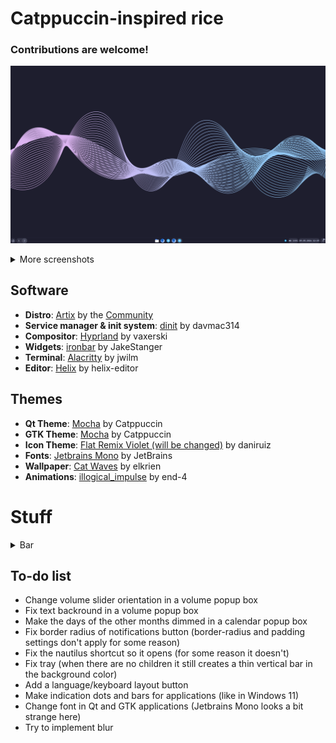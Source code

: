 # Catppuccin-inspired rice
### Contributions are welcome!

![0](https://github.com/madfanat/dotfiles-001/blob/main/screenshots/0.png)

<details>
  
<summary>More screenshots</summary>
  
![1](https://github.com/madfanat/dotfiles-001/blob/main/screenshots/1.png)
![2](https://github.com/madfanat/dotfiles-001/blob/main/screenshots/2.png)
![3](https://github.com/madfanat/dotfiles-001/blob/main/screenshots/3.png)

</details>

## Software
* **Distro**: [Artix](https://artixlinux.org/) by the [Community](https://artixlinux.org/kotor.php)
* **Service manager & init system**: [dinit](https://github.com/davmac314/dinit) by davmac314
* **Compositor**: [Hyprland](https://github.com/hyprwm/Hyprland) by vaxerski
* **Widgets**: [ironbar](https://github.com/JakeStanger/ironbar) by JakeStanger
* **Terminal**: [Alacritty](https://github.com/alacritty/alacritty) by jwilm
* **Editor**: [Helix](https://github.com/helix-editor/helix) by helix-editor

## Themes
* **Qt Theme**: [Mocha](https://github.com/catppuccin/qt5ct) by Catppuccin
* **GTK Theme**: [Mocha](https://github.com/catppuccin/gtk) by Catppuccin
* **Icon Theme**: [Flat Remix Violet (will be changed)](https://github.com/daniruiz/Flat-Remix) by daniruiz
* **Fonts**: [Jetbrains Mono](https://github.com/JetBrains/JetBrainsMono) by JetBrains
* **Wallpaper**: [Cat Waves](https://t.me/catppuccinwallpapers/109) by elkrien
* **Animations**: [illogical_impulse](https://github.com/end-4/dots-hyprland) by end-4


# Stuff
<details>

<summary>Bar</summary>
  
![4](https://github.com/madfanat/dotfiles-001/blob/main/screenshots/4.png)
![5](https://github.com/madfanat/dotfiles-001/blob/main/screenshots/5.png)
![6](https://github.com/madfanat/dotfiles-001/blob/main/screenshots/6.png)

</details>

## To-do list
* Change volume slider orientation in a volume popup box
* Fix text backround in a volume popup box
* Make the days of the other months dimmed in a calendar popup box
* Fix border radius of notifications button (border-radius and padding settings don't apply for some reason)
* Fix the nautilus shortcut so it opens (for some reason it doesn't)
* Fix tray (when there are no children it still creates a thin vertical bar in the background color)
* Add a language/keyboard layout button
* Make indication dots and bars for applications (like in Windows 11)
* Change font in Qt and GTK applications (Jetbrains Mono looks a bit strange here)
* Try to implement blur
